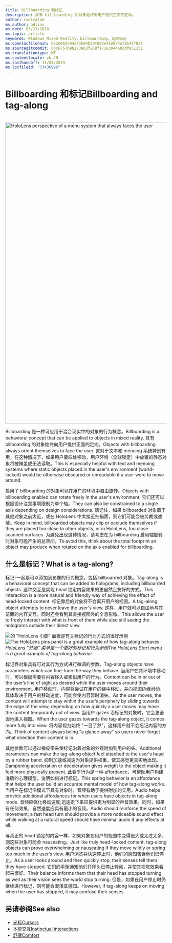 ```yaml
---
title: Billboarding 和标记
description: 具有 billboarding 的对象始终向用户提供正面的定向。
author: radicalad
ms.author: adlinv
ms.date: 03/21/2018
ms.topic: article
keywords: Windows Mixed Reality，billboarding，连同标记
ms.openlocfilehash: 032e665d94a73b94b59f693e452874af0b45f021
ms.sourcegitcommit: 6bc6757b9b273a63f260f1716c944603dfa51151
ms.translationtype: MT
ms.contentlocale: zh-CN
ms.lasthandoff: 11/01/2019
ms.locfileid: "73436996"
---
```

# <a name="billboarding-and-tag-along"></a><span data-ttu-id="c0c03-104">Billboarding 和标记</span><span class="sxs-lookup"><span data-stu-id="c0c03-104">Billboarding and tag-along</span></span>

<br>

<img src="images/billboarding-fragments.gif" alt="HoloLens perspective of a menu system that always faces the user" width="940px">

<span data-ttu-id="c0c03-105">Billboarding 是一种可应用于混合现实中的对象的行为概念。</span><span class="sxs-lookup"><span data-stu-id="c0c03-105">Billboarding is a behavioral concept that can be applied to objects in mixed reality.</span></span> <span data-ttu-id="c0c03-106">具有 billboarding 的对象始终向用户提供正面的定向。</span><span class="sxs-lookup"><span data-stu-id="c0c03-106">Objects with billboarding always orient themselves to face the user.</span></span> <span data-ttu-id="c0c03-107">这对于文本和 menuing 系统特别有用，在这种情况下，如果用户要四处移动，用户环境（全球锁定）中放置的静态对象将被掩盖或无法读取。</span><span class="sxs-lookup"><span data-stu-id="c0c03-107">This is especially helpful with text and menuing systems where static objects placed in the user's environment (world-locked) would be otherwise obscured or unreadable if a user were to move around.</span></span>

<span data-ttu-id="c0c03-108">启用了 billboarding 的对象可以在用户的环境中自由旋转。</span><span class="sxs-lookup"><span data-stu-id="c0c03-108">Objects with billboarding enabled can rotate freely in the user's environment.</span></span> <span data-ttu-id="c0c03-109">它们还可以根据设计注意事项限制为单个轴。</span><span class="sxs-lookup"><span data-stu-id="c0c03-109">They can also be constrained to a single axis depending on design considerations.</span></span> <span data-ttu-id="c0c03-110">请记住，如果 billboarded 对象置于其他对象之前太近，或在 HoloLens 中太接近扫描面，则它们可能会被剪裁或遮蔽。</span><span class="sxs-lookup"><span data-stu-id="c0c03-110">Keep in mind, billboarded objects may clip or occlude themselves if they are placed too close to other objects, or in HoloLens, too close scanned surfaces.</span></span> <span data-ttu-id="c0c03-111">为避免出现这种情况，请考虑在为 billboarding 启用轴旋转时对象可能产生的总空间。</span><span class="sxs-lookup"><span data-stu-id="c0c03-111">To avoid this, think about the total footprint an object may produce when rotated on the axis enabled for billboarding.</span></span>

## <a name="what-is-a-tag-along"></a><span data-ttu-id="c0c03-112">什么是标记？</span><span class="sxs-lookup"><span data-stu-id="c0c03-112">What is a tag-along?</span></span>

<span data-ttu-id="c0c03-113">标记-一起是可以添加到影像的行为概念，包括 billboarded 对象。</span><span class="sxs-lookup"><span data-stu-id="c0c03-113">Tag-along is a behavioral concept that can be added to holograms, including billboarded objects.</span></span> <span data-ttu-id="c0c03-114">这种交互是实现 head 锁定内容效果的更自然且友好的方式。</span><span class="sxs-lookup"><span data-stu-id="c0c03-114">This interaction is a more natural and friendly way of achieving the effect of head-locked content.</span></span> <span data-ttu-id="c0c03-115">标记靠后的对象将不会离开用户的视图。</span><span class="sxs-lookup"><span data-stu-id="c0c03-115">A tag-along object attempts to never leave the user's view.</span></span> <span data-ttu-id="c0c03-116">这样，用户就可以自由地与其前面的内容交互，同时还会看到其直接视图外的全息影像。</span><span class="sxs-lookup"><span data-stu-id="c0c03-116">This allows the user to freely interact with what is front of them while also still seeing the holograms outside their direct view.</span></span>

<span data-ttu-id="c0c03-117">![的 "HoloLens 引脚" 面板是有关标记的行为方式的很好示例](images/tagalong-1000px.jpg)</span><span class="sxs-lookup"><span data-stu-id="c0c03-117">![The HoloLens pins panel is a great example of how tag-along behaves](images/tagalong-1000px.jpg)</span></span><br>
<span data-ttu-id="c0c03-118">*HoloLens "开始" 菜单是一个更好的标记和行为示例*</span><span class="sxs-lookup"><span data-stu-id="c0c03-118">*The HoloLens Start menu is a great example of tag-along behavior*</span></span>

<span data-ttu-id="c0c03-119">标记靠对象具有可对其行为方式进行微调的参数。</span><span class="sxs-lookup"><span data-stu-id="c0c03-119">Tag-along objects have parameters which can fine-tune the way they behave.</span></span> <span data-ttu-id="c0c03-120">当用户在其环境中移动时，可以根据需要将内容移入或移出用户的行为。</span><span class="sxs-lookup"><span data-stu-id="c0c03-120">Content can be in or out of the user’s line of sight as desired while the user moves around their environment.</span></span> <span data-ttu-id="c0c03-121">用户移动时，内容将尝试在用户的绕中移动，并向视图边缘滑动，具体取决于用户的移动速度，可能会使内容暂时消失。</span><span class="sxs-lookup"><span data-stu-id="c0c03-121">As the user moves, the content will attempt to stay within the user’s periphery by sliding towards the edge of the view, depending on how quickly a user moves may leave the content temporarily out of view.</span></span> <span data-ttu-id="c0c03-122">当用户 gazes 沿标记的对象时，它会更全面地进入视图。</span><span class="sxs-lookup"><span data-stu-id="c0c03-122">When the user gazes towards the tag-along object, it comes more fully into view.</span></span> <span data-ttu-id="c0c03-123">将内容视为始终 "一目了然"，这样用户就不会忘记内容的方向。</span><span class="sxs-lookup"><span data-stu-id="c0c03-123">Think of content always being "a glance away" so users never forget what direction their content is in.</span></span>

<span data-ttu-id="c0c03-124">其他参数可以通过橡皮带来使标记沿着对象的外观附加到用户的头。</span><span class="sxs-lookup"><span data-stu-id="c0c03-124">Additional parameters can make the tag-along object feel attached to the user's head by a rubber band.</span></span> <span data-ttu-id="c0c03-125">抑制加速或减速为对象提供权重，使其感觉更真实地出现。</span><span class="sxs-lookup"><span data-stu-id="c0c03-125">Dampening acceleration or deceleration gives weight to the object making it feel more physically present.</span></span> <span data-ttu-id="c0c03-126">此春季行为是一种 affordance，可帮助用户构建准确的心理模型，说明如何进行标记。</span><span class="sxs-lookup"><span data-stu-id="c0c03-126">This spring behavior is an affordance that helps the user build an accurate mental model of how tag-along works.</span></span> <span data-ttu-id="c0c03-127">当用户在标记沿模式下具有对象时，音频有助于提供附加的实用。</span><span class="sxs-lookup"><span data-stu-id="c0c03-127">Audio helps provide additional affordances for when users have objects in tag-along mode.</span></span> <span data-ttu-id="c0c03-128">音频应强化移动速度;迅速走下来应提供更为明显的声音效果，同时，如果有任何效果，自然速度应具有最小的音频。</span><span class="sxs-lookup"><span data-stu-id="c0c03-128">Audio should reinforce the speed of movement; a fast head turn should provide a more noticeable sound effect while walking at a natural speed should have minimal audio if any effects at all.</span></span>

<span data-ttu-id="c0c03-129">与真正的 head 锁定的内容一样，如果对象在用户的视图中变得很大或太过太多，则这些对象可能会 nauseating。</span><span class="sxs-lookup"><span data-stu-id="c0c03-129">Just like truly head-locked content, tag-along objects can prove overwhelming or nauseating if they move wildly or spring too much in the user’s view.</span></span> <span data-ttu-id="c0c03-130">用户浏览并快速停止时，他们的感知告诉他们已停止。</span><span class="sxs-lookup"><span data-stu-id="c0c03-130">As a user looks around and then quickly stop, their senses tell them they have stopped.</span></span> <span data-ttu-id="c0c03-131">它们的平衡通知他们打印头已停止转动，并使其视觉效果看起来很好。</span><span class="sxs-lookup"><span data-stu-id="c0c03-131">Their balance informs them that their head has stopped turning as well as their vision sees the world stop turning.</span></span> <span data-ttu-id="c0c03-132">但是，如果在用户停止时仍继续进行标记，则可能会混淆其感知。</span><span class="sxs-lookup"><span data-stu-id="c0c03-132">However, if tag-along keeps on moving when the user has stopped, it may confuse their senses.</span></span>

## <a name="see-also"></a><span data-ttu-id="c0c03-133">另请参阅</span><span class="sxs-lookup"><span data-stu-id="c0c03-133">See also</span></span>
* [<span data-ttu-id="c0c03-134">光标</span><span class="sxs-lookup"><span data-stu-id="c0c03-134">Cursors</span></span>](cursors.md)
* [<span data-ttu-id="c0c03-135">本能交互</span><span class="sxs-lookup"><span data-stu-id="c0c03-135">Instinctual interactions</span></span>](interaction-fundamentals.md)
* [<span data-ttu-id="c0c03-136">舒适</span><span class="sxs-lookup"><span data-stu-id="c0c03-136">Comfort</span></span>](comfort.md)
